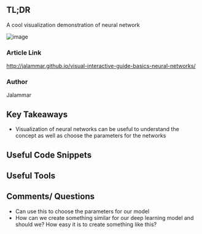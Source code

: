 ## TL;DR
A cool visualization demonstration of neural network

![image](http://jalammar.github.io/images/lines_and_errors_animated.gif)

### Article Link
http://jalammar.github.io/visual-interactive-guide-basics-neural-networks/

### Author
Jalammar

## Key Takeaways
*  Visualization of neural networks can be useful to understand the concept as well as choose the parameters for the networks

## Useful Code Snippets

## Useful Tools

## Comments/ Questions
* Can use this to choose the parameters for our model
* How can we create something similar for our deep learning model and should we? How easy it is to create something like this? 
